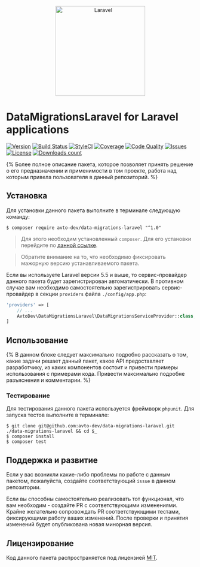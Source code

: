 <p align="center">
  <img src="https://laravel.com/assets/img/components/logo-laravel.svg" alt="Laravel" width="240" />
</p>

# DataMigrationsLaravel for Laravel applications

[![Version][badge_version]][link_packagist]
[![Build Status][badge_build_status]][link_build_status]
[![StyleCI][badge_styleci]][link_styleci]
[![Coverage][badge_coverage]][link_coverage]
[![Code Quality][badge_quality]][link_coverage]
[![Issues][badge_issues]][link_issues]
[![License][badge_license]][link_license]
[![Downloads count][badge_downloads_count]][link_packagist]

{% Более полное описание пакета, которое позволяет принять решение о его предназначении и применимости в том проекте, работа над которым привела пользователя в данный репозиторий. %}

## Установка

Для установки данного пакета выполните в терминале следующую команду:

```shell
$ composer require avto-dev/data-migrations-laravel "^1.0"
```

> Для этого необходим установленный `composer`. Для его установки перейдите по [данной ссылке][getcomposer].

> Обратите внимание на то, что необходимо фиксировать мажорную версию устанавливаемого пакета.

Если вы используете Laravel версии 5.5 и выше, то сервис-провайдер данного пакета будет зарегистрирован автоматически. В противном случае вам необходимо самостоятельно зарегистрировать сервис-провайдер в секции `providers` файла `./config/app.php`:

```php
'providers' => [
    // ...
    AvtoDev\DataMigrationsLaravel\DataMigrationsServiceProvider::class,
]
```

## Использование

{% В данном блоке следует максимально подробно рассказать о том, какие задачи решает данный пакет, какое API предоставляет разработчику, из каких компонентов состоит и привести примеры использования с примерами кода. Привести максимально подробне разъяснения и комментарии. %}

### Тестирование

Для тестирования данного пакета используется фреймворк `phpunit`. Для запуска тестов выполните в терминале:

```shell
$ git clone git@github.com:avto-dev/data-migrations-laravel.git ./data-migrations-laravel && cd $_
$ composer install
$ composer test
```

## Поддержка и развитие

Если у вас возникли какие-либо проблемы по работе с данным пакетом, пожалуйста, создайте соответствующий `issue` в данном репозитории.

Если вы способны самостоятельно реализовать тот функционал, что вам необходим - создайте PR с соответствующими изменениями. Крайне желательно сопровождать PR соответствующими тестами, фиксирующими работу ваших изменений. После проверки и принятия изменений будет опубликована новая минорная версия.

## Лицензирование

Код данного пакета распространяется под лицензией [MIT][link_license].

[badge_version]:https://img.shields.io/packagist/v/avto-dev/data-migrations-laravel.svg?style=flat&maxAge=30
[badge_downloads_count]:https://img.shields.io/packagist/dt/avto-dev/data-migrations-laravel.svg?style=flat&maxAge=30
[badge_license]:https://img.shields.io/packagist/l/avto-dev/data-migrations-laravel.svg?style=flat&maxAge=30
[badge_build_status]:https://scrutinizer-ci.com/g/avto-dev/data-migrations-laravel/badges/build.png?b=master
[badge_styleci]:https://styleci.io/repos/66666/shield
[badge_coverage]:https://scrutinizer-ci.com/g/avto-dev/data-migrations-laravel/badges/coverage.png?b=master
[badge_quality]:https://scrutinizer-ci.com/g/avto-dev/data-migrations-laravel/badges/quality-score.png?b=master
[badge_issues]:https://img.shields.io/github/issues/avto-dev/data-migrations-laravel.svg?style=flat&maxAge=30
[link_packagist]:https://packagist.org/packages/avto-dev/data-migrations-laravel
[link_styleci]:https://styleci.io/repos/66666/
[link_license]:https://github.com/avto-dev/data-migrations-laravel/blob/master/LICENSE
[link_build_status]:https://scrutinizer-ci.com/g/avto-dev/data-migrations-laravel/build-status/master
[link_coverage]:https://scrutinizer-ci.com/g/avto-dev/data-migrations-laravel/?branch=master
[link_issues]:https://github.com/avto-dev/data-migrations-laravel/issues
[getcomposer]:https://getcomposer.org/download/
